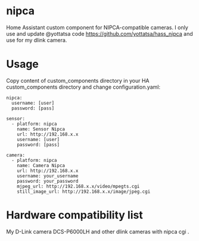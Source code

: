 # nipca

Home Assistant custom component for NIPCA-compatible cameras. I only use and update @yottatsa code https://github.com/yottatsa/hass_nipca and use for my dlink camera.

Usage
=====

Copy content of custom_components directory in your HA custom_components directory and change configuration.yaml:

    nipca:
      username: [user]
      password: [pass]

    sensor:
      - platform: nipca
        name: Sensor Nipca
        url: http://192.168.x.x
        username: [user]
        password: [pass]

    camera:
      - platform: nipca
        name: Camera Nipca
        url: http://192.168.x.x
        username: your_username
        password: your_password
        mjpeg_url: http://192.168.x.x/video/mpegts.cgi
        still_image_url: http://192.168.x.x/image/jpeg.cgi

Hardware compatibility list
===========================

My D-Link camera DCS-P6000LH and other dlink cameras with nipca cgi .
